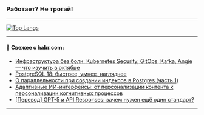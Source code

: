 ### Работает? Не трогай!

---
<!--
#### 🛠️ Technical stack:

![Java](https://img.shields.io/badge/Java-informational?logo=Oracle&style=flat&logoColor=white&color=FF4500)
![Kotlin](https://img.shields.io/badge/Kotlin-informational?logo=Kotlin&style=flat&logoColor=white&color=774D97)
![TS](https://img.shields.io/badge/TypeScript-informational?logo=typeScript&style=flat&logoColor=black&color=017acc)
![Python](https://img.shields.io/badge/Python-informational?logo=Python&style=flat&logoColor=black&color=ffdd54) <br>
![Spring](https://img.shields.io/badge/Spring-informational?logo=Spring&style=flat&logoColor=white&color=6DB33F) 
![SpringBoot](https://img.shields.io/badge/SpringBoot-informational?logo=SpringBoot&style=flat&logoColor=white&color=6DB33F)
![Nest](https://img.shields.io/badge/NestJS-informational?logo=NestJS&style=flat&logoColor=white&color=E0234E) 
![NodeJS](https://img.shields.io/badge/NodeJS-informational?logo=node.js&style=flat&logoColor=white&color=70A760)<br>
![PostgreSQL](https://img.shields.io/badge/PostgreSQL-informational?logo=PostgreSQL&style=flat&logoColor=white&color=DAA520)
![MongoDB](https://img.shields.io/badge/MongoDB-informational?logo=MongoDB&style=flat&logoColor=white&color=870000)
![Apache](https://img.shields.io/badge/Apache-informational?logo=apache&style=flat&logoColor=white&color=f74e28)

___ 
-->

<!--- #### 🛠️ : --->

[![Top Langs](https://github-readme-stats-82jvfl3w3-advtsettinggmailcoms-projects.vercel.app/api/top-langs/?username=zloylis&langs_count=10&hide_title=true&title_color=e6edf3&size_weight=0.5&count_weight=0.5&layout=compact&hide_progress=true&hide_border=true&theme=dracula&hide=css,makefile,cmake)](https://github.com/zloylis)

<!---


####  :octocat:&nbsp;&nbsp; Статистика:

![GitHub stats](https://github-readme-stats-u2qms2cxw-advtsettinggmailcoms-projects.vercel.app/api?username=zloylis&show_icons=true&hide_border=true&theme=dracula&title_color=e6edf3&include_all_commits=true&count_private=true&hide_rank=false&hide_title=true&rank_icon=github)
-->
---

#### 💬 Свежее с habr.com:

<!-- BLOG-POST-LIST:START -->
- [Инфраструктура без боли: Kubernetes Security, GitOps, Kafka, Angie — что изучить в октябре](https://habr.com/ru/companies/otus/articles/952128/?utm_source=habrahabr&utm_medium=rss&utm_campaign=952128)
- [PostgreSQL 18: быстрее, умнее, нагляднее](https://habr.com/ru/companies/postgrespro/articles/952514/?utm_source=habrahabr&utm_medium=rss&utm_campaign=952514)
- [О параллельности при создании индексов в Postgres &lpar;часть 1&rpar;](https://habr.com/ru/companies/gnivc/articles/952494/?utm_source=habrahabr&utm_medium=rss&utm_campaign=952494)
- [Адаптивные ИИ-интерфейсы: от персонализации контента к персонализации когнитивных процессов](https://habr.com/ru/articles/952476/?utm_source=habrahabr&utm_medium=rss&utm_campaign=952476)
- [[Перевод] GPT-5 и API Responses: зачем нужен ещё один стандарт?](https://habr.com/ru/articles/951244/?utm_source=habrahabr&utm_medium=rss&utm_campaign=951244)
<!-- BLOG-POST-LIST:END -->

---

